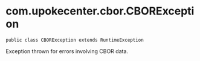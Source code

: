 # com.upokecenter.cbor.CBORException

    public class CBORException extends RuntimeException

Exception thrown for errors involving CBOR data.
